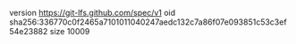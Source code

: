 version https://git-lfs.github.com/spec/v1
oid sha256:336770c0f2465a7101011040247aedc132c7a86f07e093851c53c3ef54e23882
size 10009
